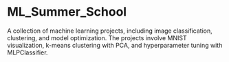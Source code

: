 # ML_Summer_School
A collection of machine learning projects, including image classification, clustering, and model optimization. The projects involve MNIST visualization, k-means clustering with PCA, and hyperparameter tuning with MLPClassifier.
